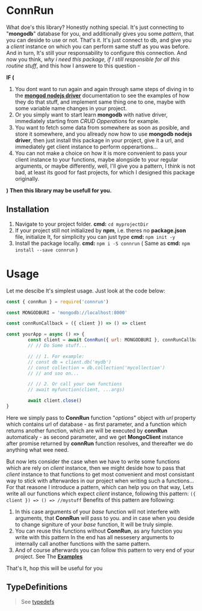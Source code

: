 # ConnRun
What doe's this library? Honestly nothing special. It's just connecting to "**mongodb**" database for you, and additionally gives you
some _pattern_, that you can deside to use or not. That's it.
It's just connect to db, and give you a _client_ instance on which you can perform same stuff as you was before.
And in turn, It's still your responsability to configure this connection. And now you think, _why i need this package,
if I still responsible for all this routine stuff_, and this how I answere to this question -

**IF (**
1. You dont want to run again and again through same steps of diving in to the [**mongod nodejs driver**][node-mongodb-native]
documentation to see the examples of how they do that stuff, and implement same thing one to one, maybe with some variable name changes in your project.
1. Or you simply want to start learn **mongodb** with native driver, immediately starting from _CRUD Opperations_ for example.
1. You want to fetch some data from somewhere as soon as posible, and store it somewhere, and you allready now how to use **mongodb nodejs driver**,
then just install this package in your project, give it a url, and immediately get client instance to perform opperartions...
1. You can not make a choice on how it is more convenient to pass your client instance to your functions, maybe alongside to your regular arguments,
or maybe differently, well, I'll give you a pattern, I think is not bad, at least its good for fast projects, for which I designed this package originally.

**)** **Then this library may be usefull for you.** 

## Installation
1. Navigate to your project folder. **cmd:** `cd myprojectDir`
1. If your project still not initialized by **npm**, i.e. theres no **package.json** file, initialize It, for simplicity you can just type **cmd:** `npm init -y`
1. Install the package locally. **cmd:** `npm i -S connrun` ( Same as **cmd:** `npm install --save connrun` )

# Usage
Let me descibe It's simplest usage. Just look at the code below:
```javascript
const { connRun } = require('connrun') 

const MONGODBURI = 'mongodb://localhost:8000'

const connRunCallback = ({ client }) => () => client

const yourApp = async () => {
        const client = await ConnRun({ url: MONGODBURI }, connRunCallback)
        // // Do Some stuff...

        // // 1. For example:
        // const db = client.db('mydb')
        // const collection = db.collection('mycollection')
        // // and soo on...

        // // 2. Or call your own functions
        // await myfunction(client, ...args)

        await client.close()
}
```
Here we simply pass to **ConnRun** function "_options_" object with _url_ property which contains url of database - as first parameter, and a function which returns another function, which are will be executed by **connRun** automaticaly - as second parameter, and we get **MongoClient** instance after promise returned by **connRun** function resolves,
and thereafter we do anything what wee need.

But now lets consider the case when we have to write some functions which are rely on _client_ instance, then we might deside how to pass that _client_ instance to that functions to get most convenient and most consistant way to stick with afterwardes in our project when writing such a functions... For that reasone I introduce a pattern, which can help you on that way, Lets write all our functions which expect _client_ instance, following this pattern: `({ client }) => () => //mystuff`
Benefits of this pattern are following:

1. In this case arguments of your _base_ function will not interfere with arguments, that **ConnRun** will pass to you.
and in case when you deside to change signiture of your _base_ function, It will be truly simple.
2. You can reuse this functions without **ConnRun**, as any function you write with this pattern In the end has all nessesery arguments to internally call another functions with the same pattern.
3. And of course afterwards you can follow this pattern to very end of your project.
See The [**Examples**][examples]

That's It, hop this will be useful for you

## TypeDefinitions
> See [typedefs][typedefs]

[node-mongodb-native]: https://mongodb.github.io/node-mongodb-native/
[typedefs]: https://github.com/AndoGhevian/ConnRun/tree/master/src/typedefs.d.ts
[examples]: https://github.com/AndoGhevian/ConnRun/tree/master/src/examples
